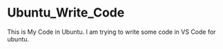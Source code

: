 # Ubuntu_Write_Code

This is My Code in Ubuntu.
I am trying to write some code in VS Code for ubuntu. 
